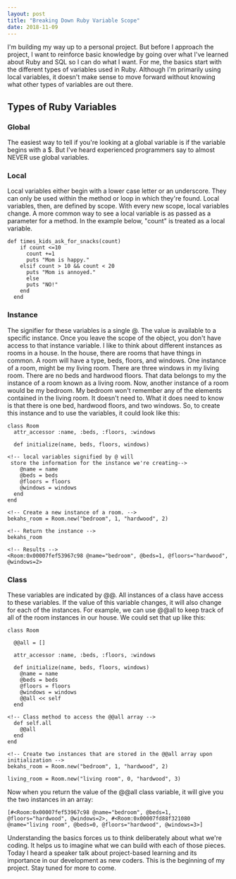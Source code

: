 ```yaml
---
layout: post
title: "Breaking Down Ruby Variable Scope"
date: 2018-11-09
---
```


I'm building my way up to a personal project. But before I approach the project, I want to reinforce basic knowledge by going over what I've learned about Ruby and SQL so I can do what I want. For me, the basics start with the different types of variables used in Ruby. Although I'm primarily using local variables, it doesn't make sense to move forward without knowing what other types of variables are out there.

## Types of Ruby Variables

### Global
The easiest way to tell if you're looking at a global variable is if the variable begins with a $. But I've heard experienced programmers say to almost NEVER use global variables.

### Local
Local variables either begin with a lower case letter or an underscore. They can only be used within the method or loop in which they're found. Local variables, then, are defined by scope. With every new scope, local variables change. A more common way to see a local variable is as passed as a parameter for a method. In the example below, "count" is treated as a local variable.

```
def times_kids_ask_for_snacks(count)
    if count <=10
      count +=1
      puts "Mom is happy."
    elsif count > 10 && count < 20
      puts "Mom is annoyed."
      else
      puts "NO!"
    end
  end
  ```

### Instance
The signifier for these variables is a single @. The value is available to a specific instance. Once you leave the scope of the object, you don't have access to that instance variable. I like to think about different instances as rooms in a house. In the house, there are rooms that have things in common. A room will have a type, beds, floors, and windows. One instance of a room, might be my living room. There are three windows in my living room. There are no beds and hardwood floors. That data belongs to my the instance of a room known as a living room. Now, another instance of a room would be my bedroom. My bedroom won't remember any of the elements contained in the living room. It doesn't need to. What it does need to know is that there is one bed, hardwood floors, and two windows. So, to create this instance and to use the variables, it could look like this:

```
class Room
  attr_accessor :name, :beds, :floors, :windows

  def initialize(name, beds, floors, windows)

<!-- local variables signified by @ will
 store the information for the instance we're creating-->
    @name = name
    @beds = beds
    @floors = floors
    @windows = windows
  end
end

<!-- Create a new instance of a room. -->
bekahs_room = Room.new("bedroom", 1, "hardwood", 2)

<!-- Return the instance -->
bekahs_room

<!-- Results -->
<Room:0x00007fef53967c98 @name="bedroom", @beds=1, @floors="hardwood", @windows=2>
```


### Class
These variables are indicated by @@. All instances of a class have access to these variables. If the value of this variable changes, it will also change for each of the instances. For example, we can use @@all to keep track of all of the room instances in our house. We could set that up like this:

```
class Room

  @@all = []

  attr_accessor :name, :beds, :floors, :windows

  def initialize(name, beds, floors, windows)
    @name = name
    @beds = beds
    @floors = floors
    @windows = windows
    @@all << self
  end

<!-- Class method to access the @@all array -->
  def self.all
    @@all
  end
end

<!-- Create two instances that are stored in the @@all array upon initialization -->
bekahs_room = Room.new("bedroom", 1, "hardwood", 2)

living_room = Room.new("living room", 0, "hardwood", 3)

```

Now when you return the value of the @@all class variable, it will give you the two instances in an array:

```
[#<Room:0x00007fef53967c98 @name="bedroom", @beds=1, @floors="hardwood", @windows=2>, #<Room:0x00007fd88f321080 @name="living room", @beds=0, @floors="hardwood", @windows=3>]
```

Understanding the basics forces us to think deliberately about what we're coding. It helps us to imagine what we can build with each of those pieces. Today I heard a speaker talk about project-based learning and its importance in our development as new coders. This is the beginning of my project. Stay tuned for more to come.
